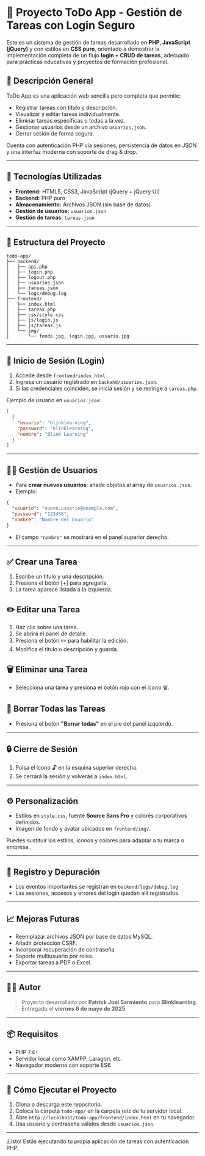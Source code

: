 # 📝 Proyecto ToDo App - Gestión de Tareas con Login Seguro

Este es un sistema de gestión de tareas desarrollado en **PHP, JavaScript (jQuery)** y con estilos en **CSS puro**, orientado a demostrar la implementación completa de un flujo **login + CRUD de tareas**, adecuado para prácticas educativas y proyectos de formación profesional.

## 📌 Descripción General

ToDo App es una aplicación web sencilla pero completa que permite:
- Registrar tareas con título y descripción.
- Visualizar y editar tareas individualmente.
- Eliminar tareas específicas o todas a la vez.
- Gestionar usuarios desde un archivo `usuarios.json`.
- Cerrar sesión de forma segura.

Cuenta con autenticación PHP vía sesiones, persistencia de datos en JSON y una interfaz moderna con soporte de drag & drop.

---

## 🚀 Tecnologías Utilizadas

- **Frontend:** HTML5, CSS3, JavaScript (jQuery + jQuery UI)
- **Backend:** PHP puro
- **Almacenamiento:** Archivos JSON (sin base de datos)
- **Gestión de usuarios:** `usuarios.json`
- **Gestión de tareas:** `tareas.json`

---

## 📂 Estructura del Proyecto

```
todo-app/
├── backend/
│   ├── api.php
│   ├── login.php
│   ├── logout.php
│   ├── usuarios.json
│   ├── tareas.json
│   └── logs/debug.log
├── frontend/
│   ├── index.html
│   ├── tareas.php
│   ├── css/style.css
│   ├── js/login.js
│   ├── js/tareas.js
│   └── img/
│       └── fondo.jpg, login.jpg, usuario.jpg
```

---

## 🔐 Inicio de Sesión (Login)

1. Accede desde `frontend/index.html`.
2. Ingresa un usuario registrado en `backend/usuarios.json`.
3. Si las credenciales coinciden, se inicia sesión y se redirige a `tareas.php`.

Ejemplo de usuario en `usuarios.json`:

```json
[
  {
    "usuario": "blinklearning",
    "password": "blinklearning",
    "nombre": "Blink Learning"
  }
]
```

---

## 🧑‍💼 Gestión de Usuarios

- Para **crear nuevos usuarios**: añade objetos al array de `usuarios.json`.
- Ejemplo:

```json
{
  "usuario": "nuevo.usuario@example.com",
  "password": "123456",
  "nombre": "Nombre del Usuario"
}
```

- El campo `"nombre"` se mostrará en el panel superior derecho.

---

## ✅ Crear una Tarea

1. Escribe un título y una descripción.
2. Presiona el botón [+] para agregarla.
3. La tarea aparece listada a la izquierda.

## ✏️ Editar una Tarea

1. Haz clic sobre una tarea.
2. Se abrirá el panel de detalle.
3. Presiona el botón ✏️ para habilitar la edición.
4. Modifica el título o descripción y guarda.

## 🗑️ Eliminar una Tarea

- Selecciona una tarea y presiona el botón rojo con el ícono 🗑️.

## 🧹 Borrar Todas las Tareas

- Presiona el botón **"Borrar todas"** en el pie del panel izquierdo.

---

## 🔒 Cierre de Sesión

1. Pulsa el ícono 🔓 en la esquina superior derecha.
2. Se cerrará la sesión y volverás a `index.html`.

---

## ⚙️ Personalización

- Estilos en `style.css`, fuente **Source Sans Pro** y colores corporativos definidos.
- Imagen de fondo y avatar ubicados en `frontend/img/`.

Puedes sustituir los estilos, íconos y colores para adaptar a tu marca o empresa.

---

## 🧪 Registro y Depuración

- Los eventos importantes se registran en `backend/logs/debug.log`
- Las sesiones, accesos y errores del login quedan allí registrados.

---

## 📈 Mejoras Futuras

- Reemplazar archivos JSON por base de datos MySQL.
- Añadir protección CSRF.
- Incorporar recuperación de contraseña.
- Soporte multiusuario por roles.
- Exportar tareas a PDF o Excel.

---

## 👨‍💻 Autor

> Proyecto desarrollado por **Patrick Joel Sarmiento** para **Blinklearning**.  
> Entregado el **viernes 6 de mayo de 2025**.

---

## 📦 Requisitos

- PHP 7.4+
- Servidor local como XAMPP, Laragon, etc.
- Navegador moderno con soporte ES6

---

## 🚀 Cómo Ejecutar el Proyecto

1. Clona o descarga este repositorio.
2. Coloca la carpeta `todo-app/` en la carpeta raíz de tu servidor local.
3. Abre `http://localhost/todo-app/frontend/index.html` en tu navegador.
4. Usa usuario y contraseña válidos desde `usuarios.json`.

---

¡Listo! Estás ejecutando tu propia aplicación de tareas con autenticación PHP.